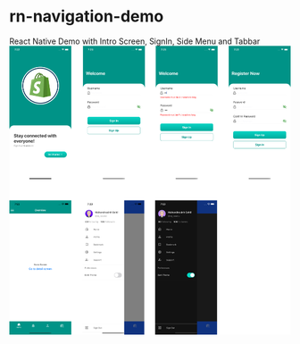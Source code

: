 # rn-navigation-demo
React Native Demo with Intro Screen, SignIn, Side Menu and Tabbar
![Image description](https://github.com/orangeappsolution/rn-navigation-demo/blob/master/Group.png)

